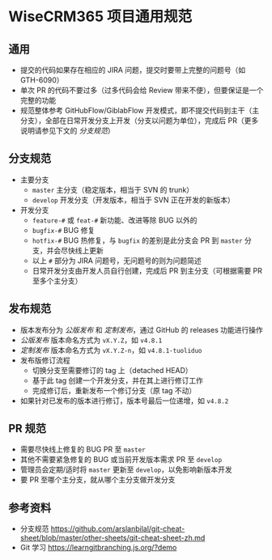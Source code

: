 # WiseCRM365 项目通用规范

## 通用

- 提交的代码如果存在相应的 JIRA 问题，提交时要带上完整的问题号（如 GTH-6090）
- 单次 PR 的代码不要过多（过多代码会给 Review 带来不便），但要保证是一个完整的功能
- 规范整体参考 GitHubFlow/GiblabFlow 开发模式，即不提交代码到主干（主分支），全部在日常开发分支上开发（分支以问题为单位），完成后 PR（更多说明请参见下文的 _分支规范_）

## 分支规范

- 主要分支
  - `master` 主分支（稳定版本，相当于 SVN 的 trunk）
  - `develop` 开发分支（开发版本，相当于 SVN 正在开发的新版本）
- 开发分支
  - `feature-#` 或 `feat-#` 新功能、改进等除 BUG 以外的
  - `bugfix-#` BUG 修复
  - `hotfix-#` BUG 热修复，与 `bugfix` 的差别是此分支会 PR 到 `master` 分支，并会尽快线上更新
  - 以上 `#` 部分为 JIRA 问题号，无问题号的则为问题简述
  - 日常开发分支由开发人员自行创建，完成后 PR 到主分支（可根据需要 PR 至多个主分支）

## 发布规范

- 版本发布分为 _公版发布_ 和 _定制发布_，通过 GitHub 的 releases 功能进行操作
- _公版发布_ 版本命名方式为 `vX.Y.Z`，如 `v4.8.1`
- _定制发布_ 版本命名方式为 `vX.Y.Z-n`，如 `v4.8.1-tuoliduo`
- 发布版修订流程
  - 切换分支至需要修订的 tag 上（detached HEAD）
  - 基于此 tag 创建一个开发分支，并在其上进行修订工作
  - 完成修订后，重新发布一个修订分支（原 tag 不动）
- 如果针对已发布的版本进行修订，版本号最后一位递增，如 `v4.8.2`

## PR 规范

- 需要尽快线上修复的 BUG PR 至 `master`
- 其他不需要紧急修复的 BUG 或当前开发版本需求 PR 至 `develop`
- 管理员会定期/适时将 `master` 更新至 `develop`，以免影响新版本开发
- 要 PR 至哪个主分支，就从哪个主分支做开发分支

## 参考资料

- 分支规范 https://github.com/arslanbilal/git-cheat-sheet/blob/master/other-sheets/git-cheat-sheet-zh.md
- Git 学习 https://learngitbranching.js.org/?demo
